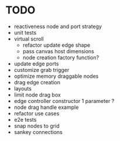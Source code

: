 # TODO

- reactiveness node and port strategy
- unit tests
- virtual scroll
  - refactor update edge shape
  - pass canvas host dimensions
  - node creation factory function?
- update edge ports
- customize grab trigger
- optimize memory draggable nodes
- drag edge creation
- layouts
- limit node drag box
- edge controller constructor 1 parameter ?
- node drag handle example
- refactor use cases
- e2e tests
- snap nodes to grid
- sankey connections
